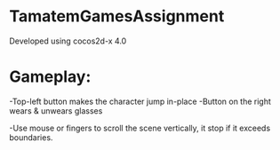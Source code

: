 # TamatemGamesAssignment

Developed using cocos2d-x 4.0

# Gameplay:

-Top-left button makes the character jump in-place
-Button on the right wears & unwears glasses

-Use mouse or fingers to scroll the scene vertically, it stop if it exceeds boundaries.
